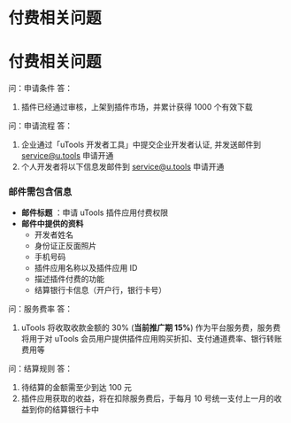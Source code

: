 # 付费相关问题

# 付费相关问题 ​
问：申请条件
答：
  1. 插件已经通过审核，上架到插件市场，并累计获得 1000 个有效下载

问：申请流程
答：
  1. 企业通过「uTools 开发者工具」中提交企业开发者认证, 并发送邮件到 service@u.tools 申请开通
  2. 个人开发者将以下信息发邮件到 service@u.tools 申请开通


### 邮件需包含信息 ​
  * **邮件标题** ：申请 uTools 插件应用付费权限
  * **邮件中提供的资料**
    * 开发者姓名
    * 身份证正反面照片
    * 手机号码
    * 插件应用名称以及插件应用 ID
    * 描述插件付费的功能
    * 结算银行卡信息（开户行，银行卡号）

问：服务费率
答：
  1. uTools 将收取收款金额的 30% (**当前推广期 15%**) 作为平台服务费，服务费将用于对 uTools 会员用户提供插件应用购买折扣、支付通道费率、银行转账费用等

问：结算规则
答：
  1. 待结算的金额需至少到达 100 元
  2. 插件应用获取的收益，将在扣除服务费后，于每月 10 号统一支付上一月的收益到你的结算银行卡中


